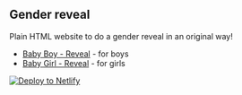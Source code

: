 ## Gender reveal

Plain HTML website to do a gender reveal in an original way!

- [Baby Boy - Reveal](/boy.html) - for boys
- [Baby Girl - Reveal](/girl.html) - for girls

[![Deploy to Netlify](https://www.netlify.com/img/deploy/button.svg)](https://app.netlify.com/start/deploy?repository=https://github.com/code-jorge/netlify-sites&base=gender-reveal)